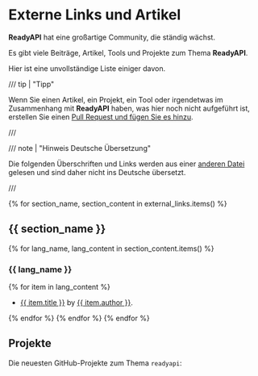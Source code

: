 # Externe Links und Artikel

**ReadyAPI** hat eine großartige Community, die ständig wächst.

Es gibt viele Beiträge, Artikel, Tools und Projekte zum Thema **ReadyAPI**.

Hier ist eine unvollständige Liste einiger davon.

/// tip | "Tipp"

Wenn Sie einen Artikel, ein Projekt, ein Tool oder irgendetwas im Zusammenhang mit **ReadyAPI** haben, was hier noch nicht aufgeführt ist, erstellen Sie einen <a href="https://github.com/readyapi/readyapi/edit/master/docs/en/data/external_links.yml" class="external-link" target="_blank">Pull Request und fügen Sie es hinzu</a>.

///

/// note | "Hinweis Deutsche Übersetzung"

Die folgenden Überschriften und Links werden aus einer <a href="https://github.com/readyapi/readyapi/blob/master/docs/en/data/external_links.yml" class="external-link" target="_blank">anderen Datei</a> gelesen und sind daher nicht ins Deutsche übersetzt.

///

{% for section_name, section_content in external_links.items() %}

## {{ section_name }}

{% for lang_name, lang_content in section_content.items() %}

### {{ lang_name }}

{% for item in lang_content %}

* <a href="{{ item.link }}" class="external-link" target="_blank">{{ item.title }}</a> by <a href="{{ item.author_link }}" class="external-link" target="_blank">{{ item.author }}</a>.

{% endfor %}
{% endfor %}
{% endfor %}

## Projekte

Die neuesten GitHub-Projekte zum Thema `readyapi`:

<div class="github-topic-projects">
</div>
